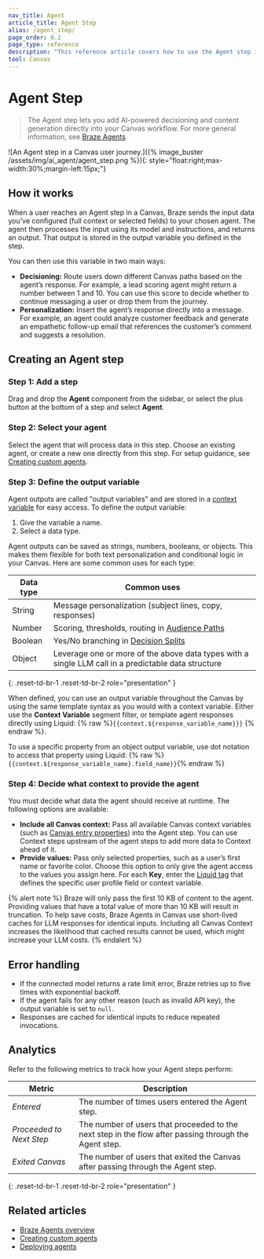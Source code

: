 ```yaml
---
nav_title: Agent
article_title: Agent Step
alias: /agent_step/
page_order: 0.2
page_type: reference
description: "This reference article covers how to use the Agent step in Canvas to generate content or make intelligent decisions in real time."
tool: Canvas
---
```


# Agent Step  

> The Agent step lets you add AI-powered decisioning and content generation directly into your Canvas workflow. For more general information, see [Braze Agents]({{site.baseurl}}/user_guide/brazeai/agents/). 

![An Agent step in a Canvas user journey.]({% image_buster /assets/img/ai_agent/agent_step.png %}){: style="float:right;max-width:30%;margin-left:15px;"}

## How it works

When a user reaches an Agent step in a Canvas, Braze sends the input data you’ve configured (full context or selected fields) to your chosen agent. The agent then processes the input using its model and instructions, and returns an output. That output is stored in the output variable you defined in the step.

You can then use this variable in two main ways:

- **Decisioning:** Route users down different Canvas paths based on the agent’s response. For example, a lead scoring agent might return a number between 1 and 10. You can use this score to decide whether to continue messaging a user or drop them from the journey.
- **Personalization:** Insert the agent’s response directly into a message. For example, an agent could analyze customer feedback and generate an empathetic follow-up email that references the customer’s comment and suggests a resolution.

## Creating an Agent step

### Step 1: Add a step

Drag and drop the **Agent** component from the sidebar, or select the <i class="fas fa-plus-circle"></i> plus button at the bottom of a step and select **Agent**.  

### Step 2: Select your agent  

Select the agent that will process data in this step. Choose an existing agent, or create a new one directly from this step. For setup guidance, see [Creating custom agents]({{site.baseurl}}/user_guide/brazeai/agents/creating_agents/).

### Step 3: Define the output variable

Agent outputs are called "output variables" and are stored in a [context variable]({{site.baseurl}}/user_guide/engagement_tools/canvas/canvas_components/context/#context-variable-types) for easy access. To define the output variable:

1. Give the variable a name.
2. Select a data type. 

Agent outputs can be saved as strings, numbers, booleans, or objects. This makes them flexible for both text personalization and conditional logic in your Canvas. Here are some common uses for each type:

| Data type | Common uses |
| --- | --- |
| String | Message personalization (subject lines, copy, responses) |
| Number | Scoring, thresholds, routing in [Audience Paths]({{site.baseurl}}/user_guide/engagement_tools/canvas/canvas_components/audience_paths) |
| Boolean | Yes/No branching in [Decision Splits]({{site.baseurl}}/user_guide/engagement_tools/canvas/canvas_components/decision_split) |
| Object | Leverage one or more of the above data types with a single LLM call in a predictable data structure |
{: .reset-td-br-1 .reset-td-br-2 role="presentation" }

When defined, you can use an output variable throughout the Canvas by using the same template syntax as you would with a context variable. Either use the **Context Variable** segment filter, or template agent responses directly using Liquid: {% raw %}`{{context.${response_variable_name}}}` {% endraw %}.

To use a specific property from an object output variable, use dot notation to access that property using Liquid: {% raw %}`{{context.${response_variable_name}.field_name}}`{% endraw %}

### Step 4: Decide what context to provide the agent  

You must decide what data the agent should receive at runtime. The following options are available:  

- **Include all Canvas context:** Pass all available Canvas context variables (such as [Canvas entry properties]({{site.baseurl}}/user_guide/engagement_tools/canvas/create_a_canvas/canvas_entry_properties_event_properties)) into the Agent step. You can use Context steps upstream of the agent steps to add more data to Context ahead of it.
- **Provide values:** Pass only selected properties, such as a user’s first name or favorite color. Choose this option to only give the agent access to the values you assign here. For each **Key**, enter the [Liquid tag]({{site.baseurl}}/user_guide/personalization_and_dynamic_content/liquid/supported_personalization_tags) that defines the specific user profile field or context variable.  

{% alert note %}
Braze will only pass the first 10 KB of content to the agent. Providing values that have a total value of more than 10 KB will result in truncation. To help save costs, Braze Agents in Canvas use short-lived caches for LLM responses for identical inputs. Including all Canvas Context increases the likelihood that cached results cannot be used, which might increase your LLM costs.
{% endalert %}

## Error handling  

- If the connected model returns a rate limit error, Braze retries up to five times with exponential backoff.  
- If the agent fails for any other reason (such as invalid API key), the output variable is set to `null`.  
- Responses are cached for identical inputs to reduce repeated invocations.  

## Analytics  

Refer to the following metrics to track how your Agent steps perform:  

| Metric | Description |
| --- | --- |
| _Entered_ | The number of times users entered the Agent step. |
| _Proceeded to Next Step_ | The number of users that proceeded to the next step in the flow after passing through the Agent step. |
| _Exited Canvas_ | The number of users that exited the Canvas after passing through the Agent step. |
{: .reset-td-br-1 .reset-td-br-2 role="presentation" }

## Related articles  

- [Braze Agents overview]({{site.baseurl}}/user_guide/brazeai/agents/)  
- [Creating custom agents]({{site.baseurl}}/user_guide/brazeai/agents/creating_agents/)  
- [Deploying agents]({{site.baseurl}}/user_guide/brazeai/agents/deploying_agents/)  
